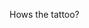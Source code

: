 Hows the tattoo?<!-- {"uuid":"1fc414d2-4b00-40e9-9b26-b1d19acd8473", "dates":{"2019-09-08": 0, "2019-09-09": 0, "2019-09-10": 0, "2019-09-11": 0, "2019-09-12": 0, "2019-09-13": 0, "2019-09-14": 0, "2019-09-15": 0, "2019-09-16": 0, "2019-09-17": 0, "2019-09-18": 0, "2019-09-19": 0, "2019-09-20": 0, "2019-09-21": 0, "2019-09-22": 0, "2019-09-23": 0, "2019-09-24": 0, "2019-09-25": 0, "2019-09-26": 0, "2019-09-27": 0, "2019-09-28": 0, "2019-09-29": 0, "2019-09-30": 40, "2019-10-01": 40, "2019-10-02": 40, "2019-10-03": 40, "2019-10-04": 40, "2019-10-05": 0, "2019-10-06": 0, "2019-10-07": 10, "2019-10-08": 10, "2019-10-09": 40, "2019-10-10": 10, "2019-10-11": 10, "2019-10-12": 0, "2019-10-13": 0, "2019-10-14": 0, "2019-10-15": 0, "2019-10-16": 40, "2019-10-17": 0, "2019-10-18": 0, "2019-10-19": 0, "2019-10-20": 0, "2019-10-21": 0, "2019-10-22": 0, "2019-10-23": 40, "2019-10-24": 0, "2019-10-25": 0, "2019-10-26": 0, "2019-10-27": 0, "2019-10-28": 40, "2019-10-29": 40, "2019-10-30": 40, "2019-10-31": 40, "2019-11-01": 40, "2019-11-02": 0, "2019-11-03": 0, "2019-11-04": 10, "2019-11-05": 10, "2019-11-06": 8, "2019-11-07": 10, "2019-11-08": 10, "2019-11-09": 0, "2019-11-10": 0, "2019-11-11": 0, "2019-11-12": 0, "2019-11-13": 0, "2019-11-14": 0, "2019-11-15": 0, "2019-11-16": 0, "2019-11-17": 0, "2019-11-18": 40, "2019-11-19": 0, "2019-11-20": 0, "2019-11-21": 0, "2019-11-22": 40, "2019-11-23": 0, "2019-11-24": 0, "2019-11-25": 40, "2019-11-26": 0, "2019-11-27": 0, "2019-11-28": 0, "2019-11-29": 40, "2019-11-30": 0, "2019-12-01": 0, "2019-12-02": 40, "2019-12-03": 40, "2019-12-04": 40, "2019-12-05": 40, "2019-12-06": 40, "2019-12-07": 0, "2019-12-08": 0, "2019-12-09": 40, "2019-12-10": 10, "2019-12-11": 10, "2019-12-12": 10, "2019-12-13": 40, "2019-12-14": 0, "2019-12-15": 0, "2019-12-16": 40, "2019-12-17": 0, "2019-12-18": 0, "2019-12-19": 0, "2019-12-20": 40, "2019-12-21": 0, "2019-12-22": 0, "2019-12-23": 0, "2019-12-24": 0, "2019-12-25": 0, "2019-12-26": 0, "2019-12-27": 0, "2019-12-28": 0, "2019-12-29": 0, "2019-12-30": 0, "2019-12-31": 0, "2020-01-01": 0, "2020-01-02": 0, "2020-01-03": 0, "2020-01-04": 0, "2020-01-05": 0, "2020-01-06": 40, "2020-01-07": 40, "2020-01-08": 40, "2020-01-09": 40, "2020-01-10": 40, "2020-01-11": 0, "2020-01-12": 0, "2020-01-13": 40, "2020-01-14": 10, "2020-01-15": 40, "2020-01-16": 10, "2020-01-17": 10, "2020-01-18": 0, "2020-01-19": 0, "2020-01-20": 40, "2020-01-21": 0, "2020-01-22": 40, "2020-01-23": 0, "2020-01-24": 0, "2020-01-25": 0, "2020-01-26": 0, "2020-01-27": 40, "2020-01-28": 0, "2020-01-29": 40, "2020-01-30": 0, "2020-01-31": 0, "2020-02-01": 0, "2020-02-02": 0, "2020-02-03": 10, "2020-02-04": 40, "2020-02-05": 0, "2020-02-06": 40, "2020-02-07": 40, "2020-02-08": 0, "2020-02-09": 0, "2020-02-10": 0, "2020-02-11": 10, "2020-02-12": 0, "2020-02-13": 10, "2020-02-14": 10, "2020-02-15": 0, "2020-02-16": 0, "2020-02-17": 0, "2020-02-18": 0, "2020-02-19": 0, "2020-02-20": 0, "2020-02-21": 0, "2020-02-22": 0, "2020-02-23": 0, "2020-02-24": 40, "2020-02-25": 40, "2020-02-26": 40, "2020-02-27": 40, "2020-02-28": 40, "2020-02-29": 0, "2020-03-01": 0, "2020-03-02": 39, "2020-03-03": 10, "2020-03-04": 40, "2020-03-05": 10, "2020-03-06": 40, "2020-03-07": 0, "2020-03-08": 0, "2020-03-09": 40, "2020-03-10": 0, "2020-03-11": 40, "2020-03-12": 0, "2020-03-13": 40, "2020-03-14": 0, "2020-03-15": 0, "2020-03-16": 40, "2020-03-17": 0, "2020-03-18": 39, "2020-03-19": 0, "2020-03-20": 39, "2020-03-21": 0, "2020-03-22": 0, "2020-03-23": 35, "2020-03-24": 0, "2020-03-25": 39, "2020-03-26": 0, "2020-03-27": 40, "2020-03-28": 0, "2020-03-29": 0, "2020-03-30": 0, "2020-03-31": 0, "2020-04-01": 0, "2020-04-02": 0, "2020-04-03": 0, "2020-04-04": 0, "2020-04-05": 0, "2020-04-06": 0, "2020-04-07": 0, "2020-04-08": 0, "2020-04-09": 0, "2020-04-10": 0, "2020-04-11": 0, "2020-04-12": 0, "2020-04-13": 0, "2020-04-14": 0, "2020-04-15": 0, "2020-04-16": 0, "2020-04-17": 0, "2020-04-18": 0, "2020-04-19": 0, "2020-04-20": 0, "2020-04-21": 0, "2020-04-22": 0, "2020-04-23": 0, "2020-04-24": 0, "2020-04-25": 0, "2020-04-26": 0, "2020-04-27": 0, "2020-04-28": 0, "2020-04-29": 0, "2020-04-30": 0, "2020-05-01": 0, "2020-05-02": 0, "2020-05-03": 0, "2020-05-04": 0, "2020-05-05": 0, "2020-05-06": 0, "2020-05-07": 0, "2020-05-08": 0, "2020-05-09": 0, "2020-05-10": 0, "2020-05-11": 40, "2020-05-12": 40, "2020-05-13": 40, "2020-05-14": 40, "2020-05-15": 40, "2020-05-16": 0, "2020-05-17": 0, "2020-05-18": 0, "2020-05-19": 39, "2020-05-20": 10, "2020-05-21": 10, "2020-05-22": 10, "2020-05-23": 0, "2020-05-24": 0, "2020-05-25": 0, "2020-05-26": 0, "2020-05-27": 40, "2020-05-28": 0, "2020-05-29": 0, "2020-05-30": 0, "2020-05-31": 0, "2020-06-01": 0, "2020-06-02": 40, "2020-06-03": 0, "2020-06-04": 0, "2020-06-05": 0, "2020-06-06": 0, "2020-06-07": 0, "2020-06-08": 40, "2020-06-09": 40, "2020-06-10": 40, "2020-06-11": 40, "2020-06-12": 40, "2020-06-13": 0, "2020-06-14": 0, "2020-06-15": 10, "2020-06-16": 10, "2020-06-17": 10, "2020-06-18": 10, "2020-06-19": 10, "2020-06-20": 0, "2020-06-21": 0, "2020-06-22": 0, "2020-06-23": 0, "2020-06-24": 0, "2020-06-25": 0, "2020-06-26": 0, "2020-06-27": 0, "2020-06-28": 0, "2020-06-29": 40, "2020-06-30": 40, "2020-07-01": 40, "2020-07-02": 40, "2020-07-03": 40, "2020-07-04": 0, "2020-07-05": 0, "2020-07-06": 39, "2020-07-07": 10, "2020-07-08": 40, "2020-07-09": 10, "2020-07-10": 40, "2020-07-11": 0, "2020-07-12": 0, "2020-07-13": 40, "2020-07-14": 0, "2020-07-15": 40, "2020-07-16": 0, "2020-07-17": 40, "2020-07-18": 0, "2020-07-19": 0, "2020-07-20": 40, "2020-07-21": 0, "2020-07-22": 40, "2020-07-23": 0, "2020-07-24": 40, "2020-07-25": 0, "2020-07-26": 0, "2020-07-27": 40, "2020-07-28": 0, "2020-07-29": 40, "2020-07-30": 0, "2020-07-31": 40, "2020-08-01": 0, "2020-08-02": 0, "2020-08-03": 0, "2020-08-04": 0, "2020-08-05": 0, "2020-08-06": 0, "2020-08-07": 0, "2020-08-08": 0, "2020-08-09": 0, "2020-08-10": 0, "2020-08-11": 0, "2020-08-12": 0, "2020-08-13": 0, "2020-08-14": 0, "2020-08-15": 0, "2020-08-16": 0, "2020-08-17": 0, "2020-08-18": 0, "2020-08-19": 0, "2020-08-20": 0, "2020-08-21": 0, "2020-08-22": 0, "2020-08-23": 0, "2020-08-24": 0, "2020-08-25": 0, "2020-08-26": 0, "2020-08-27": 0, "2020-08-28": 0, "2020-08-29": 0, "2020-08-30": 0, "2020-08-31": 0, "2020-09-01": 0, "2020-09-02": 0, "2020-09-03": 0, "2020-09-04": 0, "2020-09-05": 0}} -->
